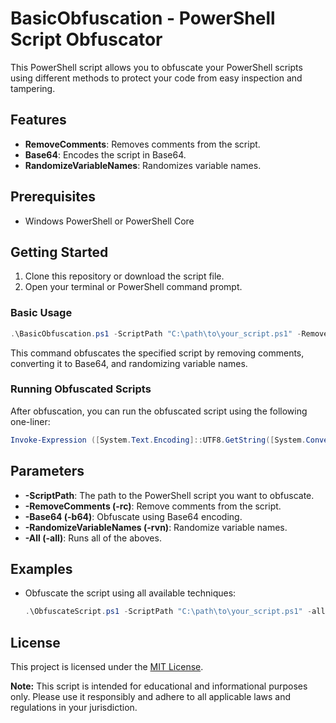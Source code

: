 
# BasicObfuscation - PowerShell Script Obfuscator

This PowerShell script allows you to obfuscate your PowerShell scripts using different methods to protect your code from easy inspection and tampering.

## Features

- **RemoveComments**: Removes comments from the script.
- **Base64**: Encodes the script in Base64.
- **RandomizeVariableNames**: Randomizes variable names.

## Prerequisites

- Windows PowerShell or PowerShell Core

## Getting Started

1. Clone this repository or download the script file.
2. Open your terminal or PowerShell command prompt.

### Basic Usage

```powershell
.\BasicObfuscation.ps1 -ScriptPath "C:\path\to\your_script.ps1" -RemoveComments -Base64 -RandomizeVariableNames
```

This command obfuscates the specified script by removing comments, converting it to Base64, and randomizing variable names.

### Running Obfuscated Scripts

After obfuscation, you can run the obfuscated script using the following one-liner:

```powershell
Invoke-Expression ([System.Text.Encoding]::UTF8.GetString([System.Convert]::FromBase64String((Get-Content -Raw -Path "obfuscated.ps1")))
```

## Parameters

- **-ScriptPath**: The path to the PowerShell script you want to obfuscate.
- **-RemoveComments (-rc)**: Remove comments from the script.
- **-Base64 (-b64)**: Obfuscate using Base64 encoding.
- **-RandomizeVariableNames (-rvn)**: Randomize variable names.
- **-All (-all)**: Runs all of the aboves.

## Examples

- Obfuscate the script using all available techniques:
  
  ```powershell
  .\ObfuscateScript.ps1 -ScriptPath "C:\path\to\your_script.ps1" -all
  ```

## License

This project is licensed under the [MIT License](LICENSE.md).


**Note:** This script is intended for educational and informational purposes only. Please use it responsibly and adhere to all applicable laws and regulations in your jurisdiction.
